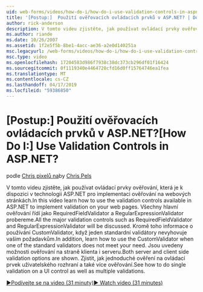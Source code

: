 ```yaml
---
uid: web-forms/videos/how-do-i/how-do-i-use-validation-controls-in-aspnet
title: '[Postup:]  Použití ověřovacích ovládacích prvků v ASP.NET? | Dokumenty Microsoft'
author: rick-anderson
description: V tomto videu zjistěte, jak používat ovládací prvky ověřování, která je k dispozici v technologii ASP.NET pro implementaci ověřování na webových stránkách. Všechny hlavní ověřování řídí...
ms.author: riande
ms.date: 10/26/2007
ms.assetid: 1f2e5f5b-8be1-4acc-ae36-a2e0d140251a
msc.legacyurl: /web-forms/videos/how-do-i/how-do-i-use-validation-controls-in-aspnet
msc.type: video
ms.openlocfilehash: 17204583d986f7938c38dc373cb296df01f16424
ms.sourcegitcommit: 0f1119340e4464720cfd16d0ff15764746ea1fea
ms.translationtype: MT
ms.contentlocale: cs-CZ
ms.lasthandoff: 04/17/2019
ms.locfileid: "59386850"
---
```

# <a name="how-do-i--use-validation-controls-in-aspnet"></a><span data-ttu-id="0e2b4-105">[Postup:]  Použití ověřovacích ovládacích prvků v ASP.NET?</span><span class="sxs-lookup"><span data-stu-id="0e2b4-105">[How Do I:]  Use Validation Controls in ASP.NET?</span></span>

<span data-ttu-id="0e2b4-106">podle [Chris pixelů na](https://twitter.com/chrispels)</span><span class="sxs-lookup"><span data-stu-id="0e2b4-106">by [Chris Pels](https://twitter.com/chrispels)</span></span>

<span data-ttu-id="0e2b4-107">V tomto videu zjistěte, jak používat ovládací prvky ověřování, která je k dispozici v technologii ASP.NET pro implementaci ověřování na webových stránkách.</span><span class="sxs-lookup"><span data-stu-id="0e2b4-107">In this video learn how to use the validation controls available in ASP.NET to implement validation on your web pages.</span></span> <span data-ttu-id="0e2b4-108">Všechny hlavní ověřování řídí jako RequiredFieldValidator a RegularExpressionValidator probereme.</span><span class="sxs-lookup"><span data-stu-id="0e2b4-108">All the major validation controls such as RequiredFieldValidator and RegularExpressionValidator will be discussed.</span></span> <span data-ttu-id="0e2b4-109">Kromě toho informace o používání CustomValidator, když jeden standardní validátory nevyhovuje vašim požadavkům.</span><span class="sxs-lookup"><span data-stu-id="0e2b4-109">In addition, learn how to use the CustomValidator when one of the standard validators does not meet your need.</span></span> <span data-ttu-id="0e2b4-110">Jsou uvedeny možnosti ověřování na straně klienta i serveru.</span><span class="sxs-lookup"><span data-stu-id="0e2b4-110">Both server and client side validation options are shown.</span></span> <span data-ttu-id="0e2b4-111">Zjistit, jak jednoduché ověření na ovládací prvek uživatelského rozhraní a také více ověřování.</span><span class="sxs-lookup"><span data-stu-id="0e2b4-111">See how to do single validation on a UI control as well as multiple validations.</span></span>

[<span data-ttu-id="0e2b4-112">&#9654;Podívejte se na video (31 minuty)</span><span class="sxs-lookup"><span data-stu-id="0e2b4-112">&#9654; Watch video (31 minutes)</span></span>](https://channel9.msdn.com/Blogs/ASP-NET-Site-Videos/how-do-i-use-validation-controls-in-aspnet)

